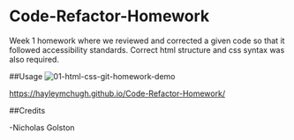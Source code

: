 # Code-Refactor-Homework

Week 1 homework where we reviewed and corrected a given code so that it followed accessibility standards. Correct html structure and css syntax was also required. 

##Usage
![01-html-css-git-homework-demo](https://user-images.githubusercontent.com/89363296/133878675-d6cabe75-50f3-473e-a18c-32d92809e9dc.png)

https://hayleymchugh.github.io/Code-Refactor-Homework/

##Credits
    <p>-Nicholas Golston</p>
